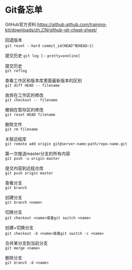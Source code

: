 Git备忘单  
===
GitHub官方资料:https://github.github.com/training-kit/downloads/zh_CN/github-git-cheat-sheet/  
  
回退版本  
`git reset --hard commit_id(HEAD^和HEAD~1)`  
  
提交历史
`git log [--pretty=oneline]`  
  
提交历史  
`git reflog`  
  
查看工作区和版本库里面最新版本的区别  
`git diff HEAD -- filename`  
  
放弃在工作区的修改  
`git checkout -- filename`  
  
撤销在暂存区的修改  
`git reset HEAD filename`  
  
删除文件  
`git rm filename`  

关联远程库  
`git remote add origin git@server-name:path/repo-name.git`  
  
第一次推送master分支的所有内容  
`git push -u origin master`  
  
提交内容到远程仓库  
`git push origin master`  
  
查看分支  
`git branch`  
  
创建分支  
`git branch <name>`  
  
切换分支  
`git checkout <name>或者git switch <name>`  
  
创建+切换分支  
`git checkout -b <name>或者git switch -c <name>`  
  
合并某分支到当前分支  
`git merge <name>`  
  
删除分支  
`git branch -d <name>`  